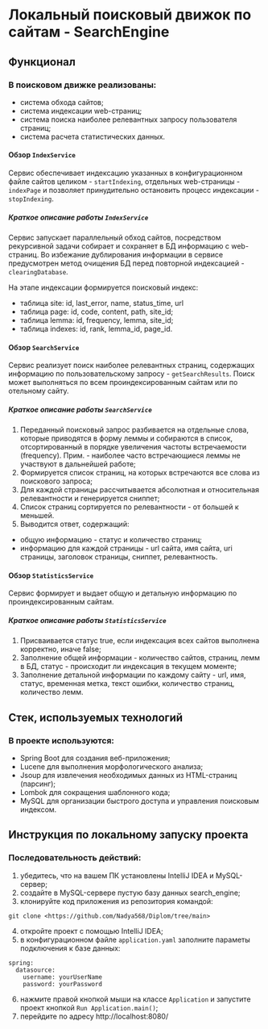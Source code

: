 # Локальный поисковый движок по сайтам - SearchEngine

## Функционал

### В поисковом движке реализованы:
- система обхода сайтов;
- система индексации web-страниц; 
- система поиска наиболее релевантных запросу пользователя страниц;
- система расчета статистических данных.

#### Обзор `IndexService` 
Сервис обеспечивает индексацию указанных в конфигурационном файле сайтов целиком - `startIndexing`, отдельных web-страницы - `indexPage` и позволяет принудительно остановить процесс индексации - `stopIndexing`.

##### Краткое описание работы `IndexService`

Сервис запускает параллельный обход сайтов, посредством рекурсивной задачи собирает и сохраняет в БД информацию с web-страниц. Во избежание дублирования информации в сервисе предусмотрен метод очищения БД перед повторной индексацией - `clearingDatabase`. 

На этапе индексации формируется поисковый индекс:

- таблица site: id, last_error, name, status_time, url
- таблица page: id, code, content, path, site_id;
- таблица lemma: id, frequency, lemma, site_id;
- таблица indexes: id, rank, lemma_id, page_id.

#### Обзор `SearchService`

Сервис реализует поиск наиболее релевантных страниц, содержащих информацию по пользовательскому запросу - `getSearchResults`. Поиск может выполняться по всем проиндексированным сайтам или по отельному сайту.

##### Краткое описание работы `SearchService`

1. Переданный поисковый запрос разбивается на отдельные слова, которые приводятся в форму леммы и собираются в список, отсортированный в порядке увеличения частоты встречаемости (frequency). Прим. - наиболее часто встречающиеся леммы не участвуют в дальнейшей работе;
2. Формируется список страниц, на которых встречаются все слова из поискового запроса;
3. Для каждой страницы рассчитывается абсолютная и относительная релевантности и генерируется сниппет;
4. Список страниц сортируется по релевантности - от большей к меньшей.
4. Выводится ответ, содержащий:
 - общую информацию - статус и количество страниц;
 - информацию для каждой страницы - url сайта, имя сайта, uri страницы, заголовок страницы, сниппет, релевантность.



#### Обзор `StatisticsService`

Сервис формирует и выдает общую и детальную информацию по проиндексированным сайтам.

##### Краткое описание работы `StatisticsService`

1. Присваивается статус true, если индексация всех сайтов выполнена корректно, иначе false;
2. Заполнение общей информации - количество сайтов, страниц, лемм в БД, статус - происходит ли индексация в текущем моменте;
3. Заполнение детальной информации по каждому сайту - url, имя, статус, временная метка, текст ошибки, количество страниц, количество лемм.


## Стек, используемых технологий

### В проекте используются:

- Spring Boot для создания веб-приложения;
- Lucene для выполнения морфологического анализа;
- Jsoup для извлечения необходимых данных из HTML-страниц (парсинг);
- Lombok для сокращения шаблонного кода;
- MySQL для организации быстрого доступа и управления поисковым индексом.

## Инструкция по локальному запуску проекта

### Последовательность действий:

1) убедитесь, что на вашем ПК установлены IntelliJ IDEA и MySQL-сервер;
2) создайте в MySQL-сервере пустую базу данных search_engine;
3) клонируйте код приложения из репозитория командой:
```
git clone <https://github.com/Nadya568/Diplom/tree/main>
```
4) откройте проект с помощью IntelliJ IDEA;
5) в конфигурационном файле `application.yaml` заполните параметы подключения к базе данных:
```
spring:
  datasource:
    username: yourUserName
    password: yourPassword
```
6) нажмите правой кнопкой мыши на классе `Application` и запустите проект кнопкой `Run Application.main()`;
7) перейдите по адресу http://localhost:8080/ 













